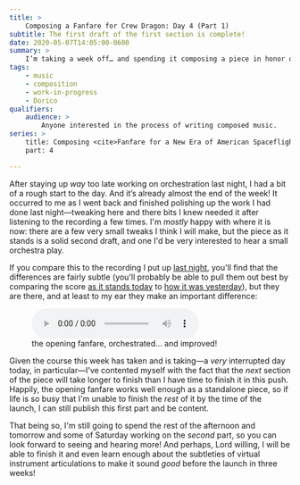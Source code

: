 ```yaml
---
title: >
    Composing a Fanfare for Crew Dragon: Day 4 (Part 1)
subtitle: The first draft of the first section is complete!
date: 2020-05-07T14:05:00-0600
summary: >
    I’m taking a week off… and spending it composing a piece in honor of the upcoming SpaceX crewed test flight—a historic moment. In this post, I share the fruits of my morning, which I spent polishing yesterday’s work and tweaking it so it can stand alone.
tags:
    - music
    - composition
    - work-in-progress
    - Dorico
qualifiers:
    audience: >
        Anyone interested in the process of writing composed music.
series: >
    title: Composing <cite>Fanfare for a New Era of American Spaceflight</cite>
    part: 4

---
```


After staying up *way* too late working on orchestration last night, I had a bit of a rough start to the day. And it’s already almost the end of the week! It occurred to me as I went back and finished polishing up the work I had done last night—tweaking here and there bits I knew needed it after listening to the recording a few times. I'm *mostly* happy with where it is now: there are a few very small tweaks I think I will make, but the piece as it stands is a solid second draft, and one I'd be very interested to hear a small orchestra play.

If you compare this to the recording I put up [last night][day-3], you'll find that the differences are fairly subtle (you'll probably be able to pull them out best by comparing the score [as it stands today][score-4a] to [how it was yesterday][score-3]), but they are there, and at least to my ear they make an important difference:

<figure>
  <audio
    src="https://cdn.chriskrycho.com/file/chriskrycho-com/music/crew-dragon-2/day-4a.mp3"
    title="improved fanfare orchestration"
    controls
  ></audio>
  <figcaption>the opening fanfare, orchestrated… and improved!</figcaption>
</figure>

Given the course this week has taken and is taking—a *very* interrupted day today, in particular—I've contented myself with the fact that the *next* section of the piece will take longer to finish than I have time to finish it in this push. Happily, the opening fanfare works well enough as a standalone piece, so if life is so busy that I'm unable to finish the *rest* of it by the time of the launch, I can still publish this first part and be content.

That being so, I'm still going to spend the rest of the afternoon and tomorrow and some of Saturday working on the *second* part, so you can look forward to seeing and hearing more! And perhaps, Lord willing, I will be able to finish it and even learn enough about the subtleties of virtual instrument articulations to make it sound *good* before the launch in three weeks!



[day-3]: https://v5.chriskrycho.com/journal/crew-dragon-fanfare/day-3/
[score-4a]: https://cdn.chriskrycho.com/file/chriskrycho-com/music/crew-dragon-2/day-4a.pdf
[score-3]: https://cdn.chriskrycho.com/file/chriskrycho-com/music/crew-dragon-2/day-3.pdf